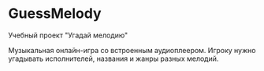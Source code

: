 # GuessMelody
Учебный проект "Угадай мелодию"

Музыкальная онлайн-игра со встроенным аудиоплеером. Игроку нужно угадывать исполнителей, названия и жанры разных мелодий.
